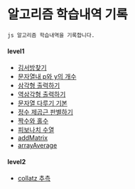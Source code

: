 # 알고리즘 학습내역 기록

```
js 알고리즘 학습내역을 기록합니다.
```
#### level1
+ [김서방찾기](./level1/김서방찾기.js)
+ [문자열내 p와 y의 개수](./level1/문자열내p와y의개수.js)
+ [삼각형 출력하기](./level1/삼각형출력하기.js)
+ [역삼각형 출력하기](./level1/역삼각형출력하기.js)
+ [문자열 다루기 기본](./level1/문자열다루기기본.js)
+ [정수 제곱근 판별하기](./level1/정수제곱근판별하기.js)
+ [짝수와 홀수](./level1/짝수와홀수.js)
+ [피보나치 수열](./level1/피보나치수열.js)
+ [addMatrix](./level1/addMatrix.js)
+ [arrayAverage](./level1/arrayAverage.js)

#### level2
+ [collatz 추측](./level2/collatz추측.js)
